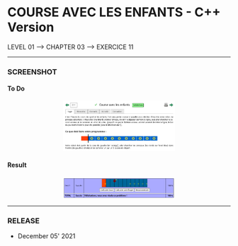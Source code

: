# COURSE AVEC LES ENFANTS - C++ Version
LEVEL 01 --> CHAPTER 03 --> EXERCICE 11

---
### **SCREENSHOT**

#### To Do
<div align="center">
    <img
        src="https://github.com/Ayckinn/CPP/blob/main/FRANCE_IOI/LEVEL_01/Chapter_03/11_course_enfants/course_enfants.png"
        alt="DEMO"
        style="width:50%">
</div>

#### Result
<div align="center">
    <img
        src="https://github.com/Ayckinn/CPP/blob/main/FRANCE_IOI/LEVEL_01/Chapter_03/11_course_enfants/result.png"
        alt="DEMO"
        style="width:50%">
</div>

---
### **RELEASE**

- December 05' 2021